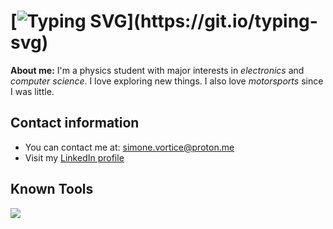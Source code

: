 # [![Typing SVG](https://readme-typing-svg.demolab.com?font=Iosevka&size=28&pause=1000&color=C0CAF5&vCenter=true&random=false&width=435&lines=Hi%2C+I'm+Simone.)](https://git.io/typing-svg)

**About me:** I'm a physics student with major interests in _electronics_ and _computer science_. I love exploring new things. I also love _motorsports_ since I was little.
 
## Contact information
- You can contact me at: simone.vortice@proton.me
- Visit my [LinkedIn profile](https://www.linkedin.com/in/simonevortice)

## Known Tools
[![](https://skillicons.dev/icons?i=git,python,rust,bash,neovim,vim,vscode,linux,arduino,raspberrypi)](https://skillicons.dev)


<!---
simonvort/simonvort is a ✨ special ✨ repository because its `README.md` (this file) appears on your GitHub profile.
You can click the Preview link to take a look at your changes.
--->
